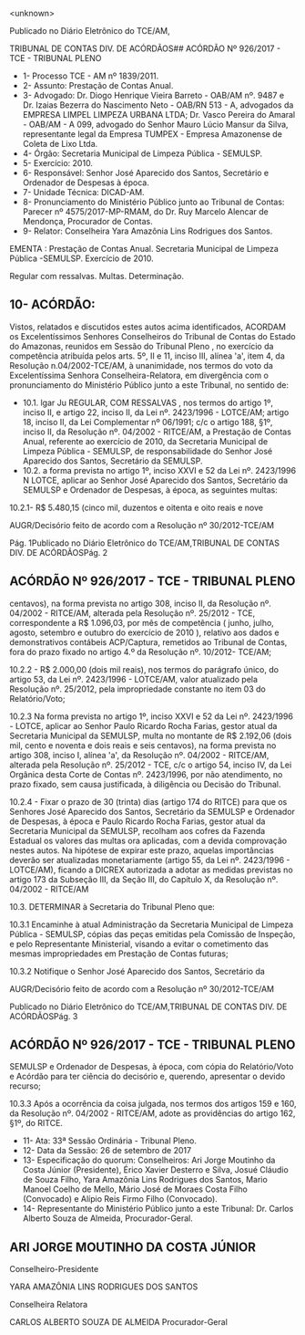 &lt;unknown&gt;

Publicado  no  Diário Eletrônico do TCE/AM,

TRIBUNAL DE CONTAS DIV. DE  ACÓRDÃOS## ACÓRDÃO Nº 926/2017 - TCE - TRIBUNAL PLENO

- 1- Processo TCE - AM nº 1839/2011.
- 2- Assunto: Prestação de Contas Anual.
- 3- Advogado: Dr. Diogo Henrique Vieira Barreto - OAB/AM nº. 9487 e Dr. Izaias Bezerra do Nascimento Neto - OAB/RN 513 - A, advogados da EMPRESA LIMPEL LIMPEZA URBANA LTDA; Dr. Vasco Pereira do Amaral - OAB/AM - A 099, advogado do Senhor Mauro Lúcio  Mansur da Silva, representante  legal da Empresa TUMPEX  - Empresa Amazonense de Coleta de Lixo Ltda.
- 4- Órgão: Secretaria Municipal de Limpeza Pública - SEMULSP.
- 5- Exercício: 2010.
- 6- Responsável: Senhor  José  Aparecido  dos  Santos,  Secretário  e  Ordenador  de Despesas à época.
- 7- Unidade Técnica: DICAD-AM.
- 8- Pronunciamento  do Ministério  Público  junto  ao Tribunal  de Contas: Parecer  nº 4575/2017-MP-RMAM,  do  Dr.  Ruy  Marcelo  Alencar  de  Mendonça,  Procurador  de Contas.
- 9- Relator: Conselheira Yara Amazônia Lins Rodrigues dos Santos.

EMENTA :  Prestação  de  Contas  Anual.  Secretaria Municipal de Limpeza Pública -SEMULSP. Exercício de 2010.

Regular com ressalvas. Multas. Determinação.

## 10-  ACÓRDÃO:

Vistos, relatados e discutidos estes autos acima identificados, ACORDAM os Excelentíssimos Senhores Conselheiros do Tribunal de Contas do Estado do Amazonas, reunidos em Sessão do Tribunal Pleno , no exercício da competência atribuída pelos arts. 5º, II e 11, inciso III, alínea 'a', item 4, da Resolução n.04/2002-TCE/AM, à unanimidade, nos  termos  do  voto  da  Excelentíssima Senhora  Conselheira-Relatora,  em divergência com o pronunciamento do Ministério Público junto a este Tribunal, no sentido de:

- 10.1. lgar Ju REGULAR, COM RESSALVAS ,  nos termos do artigo 1º, inciso II, e artigo 22, inciso II, da Lei nº. 2423/1996 - LOTCE/AM; artigo 18, inciso II,  da  Lei  Complementar  nº  06/1991;  c/c  o  artigo  188,  §1º,  inciso  II,  da Resolução  nº.  04/2002  -  RITCE/AM,  a  Prestação  de  Contas  Anual, referente  ao  exercício  de  2010,  da  Secretaria  Municipal  de  Limpeza Pública  -  SEMULSP,  de  responsabilidade  do  Senhor José  Aparecido dos Santos, Secretário da SEMULSP.
- 10.2. a  forma  prevista  no  artigo  1º,  inciso  XXVI  e  52  da  Lei  nº.  2423/1996  N LOTCE, aplicar ao Senhor José  Aparecido dos Santos, Secretário da SEMULSP e Ordenador de Despesas, à época, as seguintes multas:

10.2.1-  R$  5.480,15 (cinco  mil,  duzentos  e  oitenta  e  oito  reais  e  nove

AUGR/Decisório feito de acordo com a Resolução nº 30/2012-TCE/AM

Pág. 1Publicado  no  Diário Eletrônico do TCE/AM,TRIBUNAL DE CONTAS DIV. DE  ACÓRDÃOSPág. 2

## ACÓRDÃO Nº 926/2017 - TCE - TRIBUNAL PLENO

centavos),  na  forma  prevista  no  artigo  308,  inciso  II,  da  Resolução  nº. 04/2002  -  RITCE/AM,  alterada  pela  Resolução  nº.  25/2012  -  TCE, correspondente  a  R$  1.096,03,  por  mês  de competência  ( junho,  julho, agosto, setembro e outubro do exercício de 2010 ), relativo aos dados e demonstrativos contábeis ACP/Captura, remetidos ao Tribunal de Contas, fora do prazo fixado no artigo 4.º da Resolução nº. 10/2012- TCE/AM;

10.2.2 - R$ 2.000,00 (dois  mil  reais),  nos  termos do parágrafo único, do artigo  53, da  Lei  nº. 2423/1996  -  LOTCE/AM,  valor  atualizado  pela Resolução  nº.  25/2012,  pela  impropriedade  constante  no  item 03 do Relatório/Voto;

10.2.3  Na  forma  prevista  no  artigo  1º,  inciso  XXVI  e  52  da  Lei  nº. 2423/1996  -  LOTCE,  aplicar  ao  Senhor Paulo  Ricardo  Rocha  Farias, gestor atual da Secretaria Municipal da SEMULSP, multa no montante de R$ 2.192,06 (dois  mil, cento e noventa e dois reais e seis centavos), na forma prevista no artigo 308, inciso I, alínea 'a', da Resolução nº. 04/2002 - RITCE/AM, alterada pela Resolução nº. 25/2012 - TCE, c/c o artigo 54, inciso IV, da Lei Orgânica desta Corte de Contas nº. 2423/1996, por não atendimento,  no  prazo  fixado,  sem  causa  justificada,  à  diligência  ou Decisão do Tribunal.

10.2.4 - Fixar o prazo de 30 (trinta) dias (artigo 174 do RITCE) para que os  Senhores José  Aparecido  dos  Santos, Secretário  da  SEMULSP  e Ordenador de Despesas, à época e Paulo Ricardo Rocha Farias, gestor atual  da  Secretaria  Municipal  da  SEMULSP,  recolham  aos  cofres  da Fazenda  Estadual  os  valores  das  multas  ora  aplicadas,  com  a  devida comprovação  nestes  autos.  Na  hipótese  de  expirar  este  prazo,  aquelas importâncias deverão ser atualizadas monetariamente (artigo  55, da Lei nº.  2423/1996 - LOTCE/AM), ficando a DICREX autorizada a adotar as medidas previstas no artigo 173 da Subseção III, da Seção III, do Capítulo X, da Resolução nº. 04/2002 - RITCE/AM

10.3.  DETERMINAR à Secretaria do Tribunal Pleno que:

10.3.1  Encaminhe  à  atual  Administração  da  Secretaria  Municipal  de Limpeza Pública - SEMULSP, cópias das peças emitidas pela Comissão de Inspeção, e pelo Representante Ministerial, visando  a evitar o cometimento  das  mesmas  impropriedades  em  Prestação  de  Contas futuras;

10.3.2 Notifique o Senhor José Aparecido dos Santos, Secretário da

AUGR/Decisório feito de acordo com a Resolução nº 30/2012-TCE/AM

Publicado  no  Diário Eletrônico do TCE/AM,TRIBUNAL DE CONTAS DIV. DE  ACÓRDÃOSPág. 3

## ACÓRDÃO Nº 926/2017 - TCE - TRIBUNAL PLENO

SEMULSP  e Ordenador de Despesas, à época, com cópia do Relatório/Voto  e  Acórdão  para  ter  ciência  do  decisório  e,  querendo, apresentar o devido recurso;

10.3.3 Após a ocorrência da coisa julgada, nos termos dos artigos 159 e 160,  da  Resolução  nº.  04/2002  -  RITCE/AM,  adote  as  providências  do artigo 162, §1º, do RITCE.

- 11- Ata: 33ª Sessão Ordinária - Tribunal Pleno.
- 12- Data da Sessão: 26 de setembro de 2017
- 13- Especificação  do  quorum: Conselheiros: Ari Jorge Moutinho  da  Costa  Júnior (Presidente),  Érico  Xavier  Desterro  e  Silva,  Josué  Cláudio  de  Souza  Filho,  Yara Amazônia Lins Rodrigues dos Santos,  Mario Manoel Coelho de Mello, Mário José de Moraes Costa Filho (Convocado) e Alípio Reis Firmo Filho (Convocado).
- 14-  Representante  do  Ministério  Público  junto  a  este Tribunal: Dr. Carlos  Alberto Souza de Almeida, Procurador-Geral.

## ARI JORGE MOUTINHO DA COSTA JÚNIOR

Conselheiro-Presidente

YARA AMAZÔNIA LINS RODRIGUES DOS SANTOS

Conselheira Relatora

CARLOS ALBERTO SOUZA DE ALMEIDA Procurador-Geral